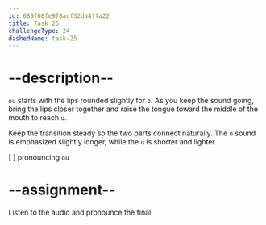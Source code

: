 ```yaml
---
id: 689f08fe9f8acf52da4ffa22
title: Task 25
challengeType: 24
dashedName: task-25
---
```


<!--SPEAKING-->

<!-- (Audio) A: ou -->

# --description--

`ou` starts with the lips rounded slightly for `o`. As you keep the sound going, bring the lips closer together and raise the tongue toward the middle of the mouth to reach `u`.

Keep the transition steady so the two parts connect naturally. The `o` sound is emphasized slightly longer, while the `u` is shorter and lighter.

[ ] pronouncing `ou`

# --assignment--

Listen to the audio and pronounce the final.
